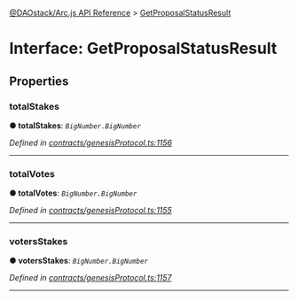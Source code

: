 [@DAOstack/Arc.js API Reference](../README.md) > [GetProposalStatusResult](../interfaces/getproposalstatusresult.md)



# Interface: GetProposalStatusResult


## Properties
<a id="totalstakes"></a>

###  totalStakes

**●  totalStakes**:  *`BigNumber.BigNumber`* 

*Defined in [contracts/genesisProtocol.ts:1156](https://github.com/daostack/arc.js/blob/0fff6d4/lib/contracts/genesisProtocol.ts#L1156)*





___

<a id="totalvotes"></a>

###  totalVotes

**●  totalVotes**:  *`BigNumber.BigNumber`* 

*Defined in [contracts/genesisProtocol.ts:1155](https://github.com/daostack/arc.js/blob/0fff6d4/lib/contracts/genesisProtocol.ts#L1155)*





___

<a id="votersstakes"></a>

###  votersStakes

**●  votersStakes**:  *`BigNumber.BigNumber`* 

*Defined in [contracts/genesisProtocol.ts:1157](https://github.com/daostack/arc.js/blob/0fff6d4/lib/contracts/genesisProtocol.ts#L1157)*





___



